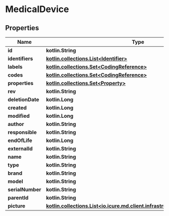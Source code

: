 
# MedicalDevice

## Properties
Name | Type | Description | Notes
------------ | ------------- | ------------- | -------------
**id** | **kotlin.String** |  | 
**identifiers** | [**kotlin.collections.List&lt;Identifier&gt;**](Identifier.md) |  | 
**labels** | [**kotlin.collections.Set&lt;CodingReference&gt;**](CodingReference.md) |  | 
**codes** | [**kotlin.collections.Set&lt;CodingReference&gt;**](CodingReference.md) |  | 
**properties** | [**kotlin.collections.Set&lt;Property&gt;**](Property.md) |  | 
**rev** | **kotlin.String** |  |  [optional]
**deletionDate** | **kotlin.Long** |  |  [optional]
**created** | **kotlin.Long** |  |  [optional]
**modified** | **kotlin.Long** |  |  [optional]
**author** | **kotlin.String** |  |  [optional]
**responsible** | **kotlin.String** |  |  [optional]
**endOfLife** | **kotlin.Long** |  |  [optional]
**externalId** | **kotlin.String** |  |  [optional]
**name** | **kotlin.String** |  |  [optional]
**type** | **kotlin.String** |  |  [optional]
**brand** | **kotlin.String** |  |  [optional]
**model** | **kotlin.String** |  |  [optional]
**serialNumber** | **kotlin.String** |  |  [optional]
**parentId** | **kotlin.String** |  |  [optional]
**picture** | [**kotlin.collections.List&lt;io.icure.md.client.infrastructure.ByteArrayWrapper&gt;**](io.icure.md.client.infrastructure.ByteArrayWrapper.md) |  |  [optional]



